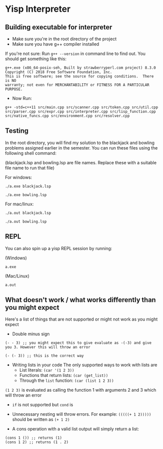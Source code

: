 # Yisp Interpreter

##  Building executable for interpreter

- Make sure you're in the root directory of the project
- Make sure you have g++ compiler installed

If you're not sure:
Run `g++ --version` in command line to find out. You should get something like this:
```
g++.exe (x86_64-posix-seh, Built by strawberryperl.com project) 8.3.0
Copyright (C) 2018 Free Software Foundation, Inc.
This is free software; see the source for copying conditions.  There is NO
warranty; not even for MERCHANTABILITY or FITNESS FOR A PARTICULAR PURPOSE.
```

- Now Run:
```
g++ -std=c++11 src/main.cpp src/scanner.cpp src/token.cpp src/util.cpp src/parser.cpp src/expr.cpp src/interpreter.cpp src/lisp_function.cpp src/native_funcs.cpp src/environment.cpp src/resolver.cpp
```


## Testing

In the root directory, you will find my solution to the blackjack and bowling problems assigned earlier in the semester. You can run these files using the following shell command:

(blackjack.lsp and bowling.lsp are file names. Replace these with a suitable file name to run that file)

For windows:
```
./a.exe blackjack.lsp

./a.exe bowling.lsp
```


For mac/linux:
```
./a.out blackjack.lsp

./a.out bowling.lsp
```

## REPL

You can also spin up a yisp REPL session by running:

(Windows)
```
a.exe
```

(Mac/Linux)
```
a.out
```

## What doesn't work / what works differently than you might expect
Here's a list of things that are not supported or might not work as you might expect
- Double minus sign
```
(- - 3) ;; you might expect this to give evaluate as -(-3) and give you 3. However this will throw an error

(- (- 3)) ;; this is the correct way
```

- Writing lists in your code
The only supported ways to work with lists are
    - List literals: `(car '(1 2 3))`
    - Functions that return lists: `(car (get_list))`
    - Through the `list` function: `(car (list 1 2 3))`

`(1 2 3)` is evaluated as calling the function 1 with arguments 2 and 3 which will throw an error


- `if` is not supported but `cond` is
- Unnecessary nesting will throw errors. For example: `(((((+ 1 2)))))` should be written as `(+ 1 2)`

- A cons operation with a valid list output will simply return a list:
```
(cons 1 ()) ;; returns (1)
(cons 1 2) ;; returns (1 . 2)

```
